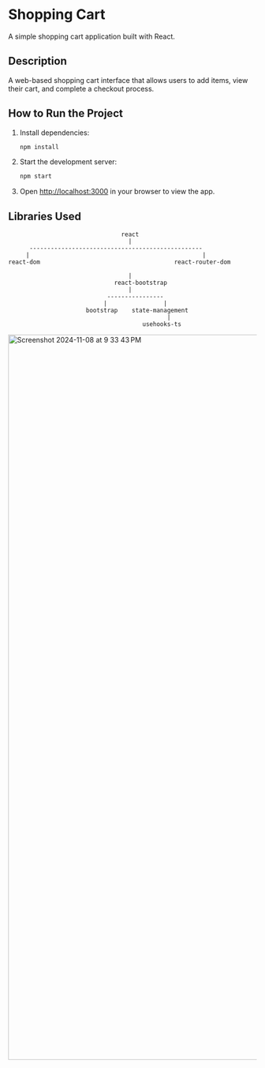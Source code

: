 # Shopping Cart

A simple shopping cart application built with React.

## Description

A web-based shopping cart interface that allows users to add items, view their cart, and complete a checkout process.

## How to Run the Project

1. Install dependencies:
   ```bash
   npm install
   ```
2. Start the development server:
   ```bash
   npm start
   ```
3. Open [http://localhost:3000](http://localhost:3000) in your browser to view the app.

## Libraries Used

                                    react
                                      |
          -------------------------------------------------
         |                                                 |
    react-dom                                      react-router-dom

                                      |
                                  react-bootstrap
                                      |
                                ----------------
                               |                |
                          bootstrap    state-management
                                                 |
                                          usehooks-ts


<img width="1470" alt="Screenshot 2024-11-08 at 9 33 43 PM" src="https://github.com/user-attachments/assets/db82d4ca-5a0e-4c3b-a92c-8f1dde3123db">
